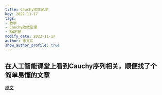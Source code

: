 ```yaml
---
title: Cauchy收敛定理
key: 2022-11-17
tags: 
- 数学
- Cauchy收敛定理
- BW定理
modify_date: 2022-11-17
author: 徐文江
show_author_profile: true
---
```


## 在人工智能课堂上看到Cauchy序列相关，顺便找了个简单易懂的文章    
[原文](https://zhuanlan.zhihu.com/p/457306423)     
<!--more-->